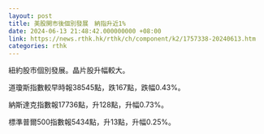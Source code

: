 ```yaml
---
layout: post
title: 美股開市後個別發展　納指升近1%
date: 2024-06-13 21:48:42.000000000 +08:00
link: https://news.rthk.hk/rthk/ch/component/k2/1757338-20240613.htm
categories: rthk
---
```


紐約股市個別發展。晶片股升幅較大。

道瓊斯指數較早時報38545點，跌167點，跌幅0.43%。

納斯達克指數報17736點，升128點，升幅0.73%。

標準普爾500指數報5434點，升13點，升幅0.25%。

